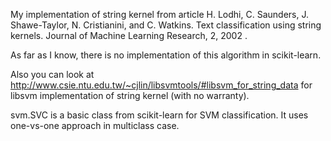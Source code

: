 My implementation of string kernel from article
    H. Lodhi, C. Saunders, J. Shawe-Taylor, N. Cristianini, and C. Watkins.
    Text classification using string kernels. Journal of Machine Learning Research, 2, 2002 .

As far as I know, there is no implementation of this algorithm in scikit-learn.

Also you can look at http://www.csie.ntu.edu.tw/~cjlin/libsvmtools/#libsvm_for_string_data for libsvm implementation
of string kernel (with no warranty).

svm.SVC is a basic class from scikit-learn for SVM classification. It uses one-vs-one approach in multiclass case.


